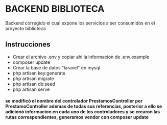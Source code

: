 # BACKEND BIBLIOTECA


Backend corregido el cual expone los servicios a ser consumidos en el proyecto biblioteca


## Instrucciones

- Crear el archivo .env y copiar ahi la informacion de .env.example  
- composer update  
- Crear la base de datos "laravel" en mysql  
- php artisan key:generate  
- php artisan migrate  
- php artisan db:seed  
- php artisan serve  

#### se modificó el nombre del controlador PrestamosController por PrestamoController ademas de todas sus referencias, posterior a ello se adicionò informacion en cada uno de los controladores y se crearon las rutas correspondientes, generamos vendor con composer update